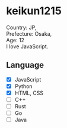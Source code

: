 # keikun1215
Country: JP,  
Prefecture: Osaka,  
Age: 12  
I love JavaScript.
## Language
- [x] JavaScript
- [x] Python
- [x] HTML, CSS
- [ ] C++
- [ ] Rust
- [ ] Go
- [ ] Java
